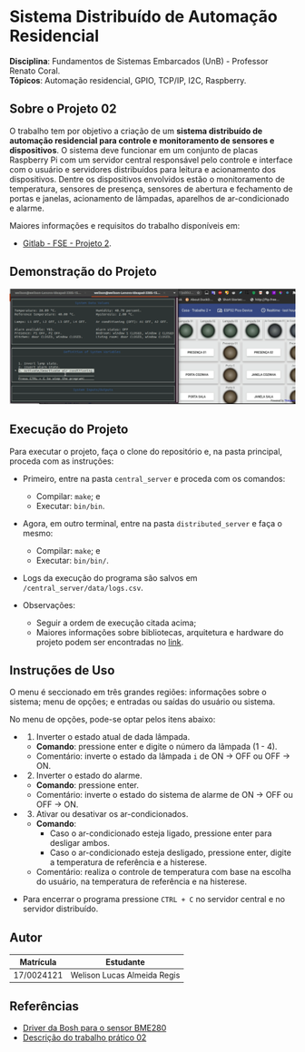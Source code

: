 # Sistema Distribuído de Automação Residencial

**Disciplina**: Fundamentos de Sistemas Embarcados (UnB) - Professor Renato Coral.<br>
**Tópicos**: Automação residencial, GPIO, TCP/IP, I2C, Raspberry.<br>

## Sobre o Projeto 02

O trabalho tem por objetivo a criação de um **sistema distribuído de automação residencial para controle e monitoramento de sensores e dispositivos**. O sistema deve funcionar em um conjunto de placas Raspberry Pi com um servidor central responsável pelo controle e interface com o usuário e servidores distribuídos para leitura e acionamento dos dispositivos. Dentre os dispositivos envolvidos estão o monitoramento de temperatura, sensores de presença, sensores de abertura e fechamento de portas e janelas, acionamento de lâmpadas, aparelhos de ar-condicionado e alarme.

Maiores informações e requisitos do trabalho disponíveis em:
*   [Gitlab - FSE - Projeto 2](https://gitlab.com/fse_fga/projetos/projeto-2).

## Demonstração do Projeto

![Demonostração do programa](./assets/program-preview.gif)

## Execução do Projeto

Para executar o projeto, faça o clone do repositório e, na pasta principal, proceda com as instruções:

*   Primeiro, entre na pasta `central_server` e proceda com os comandos:
    *   Compilar: `make`; e
    *   Executar: `bin/bin`.
*   Agora, em outro terminal, entre na pasta `distributed_server` e faça o mesmo:
    *   Compilar: `make`; e
    *   Executar: `bin/bin/`.

*   Logs da execução do programa são salvos em `/central_server/data/logs.csv`.

*  Observações:
    *   Seguir a ordem de execução citada acima;
    *   Maiores informações sobre bibliotecas, arquitetura e hardware do projeto podem ser encontradas no [link](https://gitlab.com/fse_fga/projetos/projeto-2).

## Instruções de Uso

O menu é seccionado em três grandes regiões: informações sobre o sistema; menu de opções; e entradas ou saídas do usuário ou sistema.

No menu de opções, pode-se optar pelos itens abaixo:

*   1. Inverter o estado atual de dada lâmpada.
    *   **Comando**: pressione enter e digite o número da lâmpada (1 - 4).
    *   Comentário: inverte o estado da lâmpada `i` de ON -> OFF ou OFF -> ON.
*   2. Inverter o estado do alarme.
    *   **Comando**: pressione enter.
    *   Comentário: inverte o estado do sistema de alarme de ON -> OFF ou OFF -> ON.
*   3. Ativar ou desativar os ar-condicionados.
    *   **Comando**:
        *   Caso o ar-condicionado esteja ligado, pressione enter para desligar ambos.
        *   Caso o ar-condicionado esteja desligado, pressione enter, digite a temperatura de referência e a histerese.
    *   Comentário: realiza o controle de temperatura com base na escolha do usuário, na temperatura de referência e na histerese.

*   Para encerrar o programa pressione `CTRL + C` no servidor central e no servidor distribuído.

## Autor

|Matrícula | Estudante |
| -- | -- |
| 17/0024121  |  Welison Lucas Almeida Regis |

## Referências

*   [Driver da Bosh para o sensor BME280](https://github.com/BoschSensortec/BME280_driver)
*   [Descrição do trabalho prático 02](https://gitlab.com/fse_fga/projetos/projeto-2)
